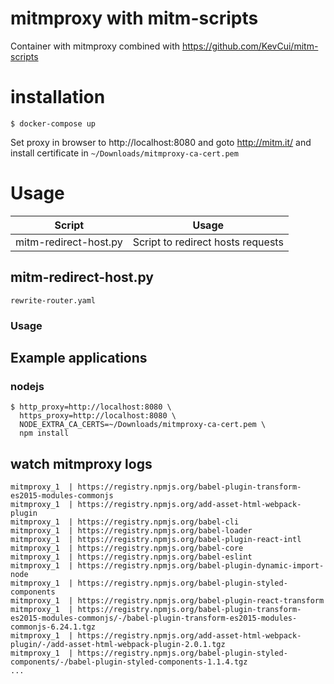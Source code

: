 # mitmproxy with mitm-scripts
Container with mitmproxy combined with https://github.com/KevCui/mitm-scripts 

# installation
```
$ docker-compose up
```
Set proxy in browser to http://localhost:8080 and goto http://mitm.it/ and install certificate in `~/Downloads/mitmproxy-ca-cert.pem`

# Usage

| Script | Usage |
| -- | -- |
| mitm-redirect-host.py | Script to redirect hosts requests |

## mitm-redirect-host.py
`rewrite-router.yaml`

### Usage

## Example applications

### nodejs
```
$ http_proxy=http://localhost:8080 \
  https_proxy=http://localhost:8080 \
  NODE_EXTRA_CA_CERTS=~/Downloads/mitmproxy-ca-cert.pem \
  npm install
```

## watch mitmproxy logs
```
mitmproxy_1  | https://registry.npmjs.org/babel-plugin-transform-es2015-modules-commonjs
mitmproxy_1  | https://registry.npmjs.org/add-asset-html-webpack-plugin
mitmproxy_1  | https://registry.npmjs.org/babel-cli
mitmproxy_1  | https://registry.npmjs.org/babel-loader
mitmproxy_1  | https://registry.npmjs.org/babel-plugin-react-intl
mitmproxy_1  | https://registry.npmjs.org/babel-core
mitmproxy_1  | https://registry.npmjs.org/babel-eslint
mitmproxy_1  | https://registry.npmjs.org/babel-plugin-dynamic-import-node
mitmproxy_1  | https://registry.npmjs.org/babel-plugin-styled-components
mitmproxy_1  | https://registry.npmjs.org/babel-plugin-react-transform
mitmproxy_1  | https://registry.npmjs.org/babel-plugin-transform-es2015-modules-commonjs/-/babel-plugin-transform-es2015-modules-commonjs-6.24.1.tgz
mitmproxy_1  | https://registry.npmjs.org/add-asset-html-webpack-plugin/-/add-asset-html-webpack-plugin-2.0.1.tgz
mitmproxy_1  | https://registry.npmjs.org/babel-plugin-styled-components/-/babel-plugin-styled-components-1.1.4.tgz
...
```


